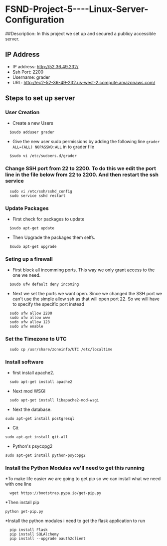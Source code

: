 # FSND-Project-5----Linux-Server-Configuration

##Description:
In this project we set up and secured a publicy accessible server.

## IP Address
* IP address: http://52.36.49.232/
* Ssh Port: 2200
* Username: grader
* URL: http://ec2-52-36-49-232.us-west-2.compute.amazonaws.com/

## Steps to set up server

### User Creation 
* Create a new Users
```
  $sudo adduser grader
```
* Give the new user sudo permissions by adding the following line `grader ALL=(ALL) NOPASSWD:ALL` in to grader file
```
  $sudo vi /etc/sudoers.d/grader
```

### Change SSH port from 22 to 2200. To do this we edit the port line in the file below from 22 to 2200. And then restart the ssh service
```
  sudo vi /etc/ssh/sshd_config 
  sudo service sshd restart
```

### Update Packages
* First check for packages to update
```
  $sudo apt-get update
```
* Then Upgrade the packages them selfs. 
```
  $sudo apt-get upgrade
```

### Seting up a firewall
* First block all incomming ports. This way we only grant access to the one we need.
```
  $sudo ufw default deny incoming
```
* Next we set the ports we want open. Since we changed the SSH port we can't use the simple allow ssh as that will open port 22. So we will have to specify the specific port instead
```
  sudo ufw allow 2200
  sudo ufw allow www
  sudo ufw allow 123
  sudo ufw enable
```
### Set the Timezone to UTC
```
  sudo cp /usr/share/zoneinfo/UTC /etc/localtime
```

### Install software
* first install apache2. 
```
  sudo apt-get install apache2
```
* Next mod WSGI
```
  sudo apt-get install libapache2-mod-wsgi
```
* Next the database. 
```
sudo apt-get install postgresql
```
* Git 
```
sudo apt-get install git-all
```
* Python's psycopg2
```
sudo apt-get install python-psycopg2
```

### Install the Python Modules we'll need to get this running
*To make life easier we are going to get pip so we can install what we need with one line
```
  wget https://bootstrap.pypa.io/get-pip.py
```
*Then install pip
```
python get-pip.py
```
*Install the python modules i need to get the flask application to run
```
  pip install Flask
  pip install SQLAlchemy
  pip install --upgrade oauth2client
```
